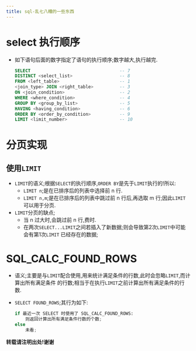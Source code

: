 ```yaml
---
title: sql-乱七八糟的一些东西
---
```


# select 执行顺序
*   如下语句后面的数字指定了语句的执行顺序;数字越大,执行越完.

    ```sql
    SELECT                                  -- 7
    DISTINCT <select_list>                  -- 8
    FROM <left_table>                       -- 1
    <join_type> JOIN <right_table>          -- 3
    ON <join_condition>                     -- 2
    WHERE <where_condition>                 -- 4
    GROUP BY <group_by_list>                -- 5
    HAVING <having_condition>               -- 6
    ORDER BY <order_by_condition>           -- 9
    LIMIT <limit_number>                    -- 10
    ```

# 分页实现

## 使用`LIMIT`
*   `LIMIT`的语义;根据`SELECT`的执行顺序,`ORDER BY`是先于`LIMIT`执行的!所以:
    -   `LIMIT n`;是在已排序后的列表中选择前 n 行.
    -   `LIMIT n,m`;是在已排序后的列表中跳过前 n 行后,再选取 m 行;因此`LIMIT`可以用于分页.
*   `LIMIT`分页的缺点;
    -   当 n 过大时,会跳过前 n 行,费时.
    -   在两次`SELECT...LIMIT`之间若插入了新数据;则会导致第2次`LIMIT`中可能会有第1次`LIMIT`
        已经存在的数据;

# SQL_CALC_FOUND_ROWS
*   语义;主要是与`LIMIT`配合使用,用来统计满足条件的行数,此时会忽略`LIMIT`,而计算出所有满足条件
    的行数;相当于在执行`LIMIT`之前计算出所有满足条件的行数.
*   `SELECT FOUND_ROWS`;其行为如下:
    
    ```python
    if 最近一次 SELECT 时使用了 SQL_CALC_FOUND_ROWS:
        则返回计算出所有满足条件行数的个数;
    else
        未看;
    ```



**转载请注明出处!谢谢**
